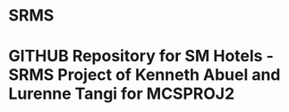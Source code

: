# SRMS
# GITHUB Repository for SM Hotels - SRMS Project of Kenneth Abuel and Lurenne Tangi for MCSPROJ2
